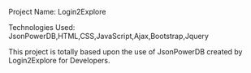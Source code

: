 Project Name: Login2Explore

Technologies Used: JsonPowerDB,HTML,CSS,JavaScript,Ajax,Bootstrap,Jquery


This project is totally based upon the use of JsonPowerDB created by Login2Explore for Developers.
